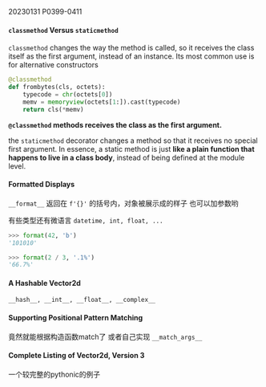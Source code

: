 20230131    P0399-0411
#### `classmethod` Versus `staticmethod`

`classmethod` changes the way the method is called, so it receives the class itself as the first argument, instead of an instance. Its most common use is for alternative constructors

```python
@classmethod
def frombytes(cls, octets): 
    typecode = chr(octets[0]) 
    memv = memoryview(octets[1:]).cast(typecode) 
    return cls(*memv)
```

**`@classmethod` methods receives the class as the first argument.**


the `staticmethod` decorator changes a method so that it receives no special first argument. In essence, a static method is just **like a plain function that happens to live in a class body**, instead of being defined at the module level.


#### Formatted Displays
`__format__` 返回在 `f'{}'` 的括号内，对象被展示成的样子
也可以加参数哟

有些类型还有微语言 `datetime, int, float, ...`

```python
>>> format(42, 'b')
'101010'

>>> format(2 / 3, '.1%')
'66.7%'
```

#### A Hashable Vector2d
`__hash__, __int__, __float__, __complex__`

#### Supporting Positional Pattern Matching
竟然就能根据构造函数match了
或者自己实现 `__match_args__`


#### Complete Listing of Vector2d, Version 3
一个较完整的pythonic的例子
